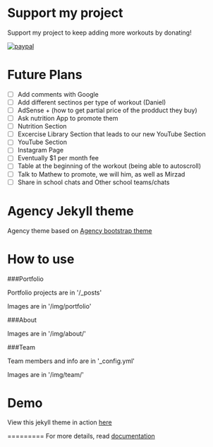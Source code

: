 # Support my project

Support my project to keep adding more workouts by donating!

[![paypal](https://www.paypalobjects.com/en_US/i/btn/btn_donateCC_LG.gif)](https://www.buymeacoffee.com/nikolaandro)

# Future Plans

- [ ] Add comments with Google
- [ ] Add different sectinos per type of workout (Daniel)
- [ ] AdSense + (how to get partial price of the prodduct they buy) 
- [ ] Ask nutrition App to promote them
- [ ] Nutrition Section
- [ ] Excercise Library Section that leads to our new YouTube Section
- [ ] YouTube Section
- [ ] Instagram Page
- [ ] Eventually $1 per month fee
- [ ] Table at the beginning of the workout (being able to autoscroll)
- [ ] Talk to Mathew to promote, we will him, as well as Mirzad
- [ ] Share in school chats and Other school teams/chats

Agency Jekyll theme
====================

Agency theme based on [Agency bootstrap theme ](https://startbootstrap.com/template-overviews/agency/)

# How to use

###Portfolio 

Portfolio projects are in '/_posts'

Images are in '/img/portfolio'

###About

Images are in '/img/about/'

###Team

Team members and info are in '_config.yml'

Images are in '/img/team/'


# Demo

View this jekyll theme in action [here](https://y7kim.github.io/agency-jekyll-theme)

=========
For more details, read [documentation](http://jekyllrb.com/)
